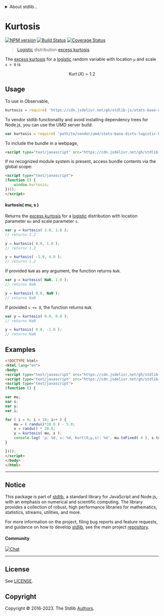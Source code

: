 <!--

@license Apache-2.0

Copyright (c) 2018 The Stdlib Authors.

Licensed under the Apache License, Version 2.0 (the "License");
you may not use this file except in compliance with the License.
You may obtain a copy of the License at

   http://www.apache.org/licenses/LICENSE-2.0

Unless required by applicable law or agreed to in writing, software
distributed under the License is distributed on an "AS IS" BASIS,
WITHOUT WARRANTIES OR CONDITIONS OF ANY KIND, either express or implied.
See the License for the specific language governing permissions and
limitations under the License.

-->


<details>
  <summary>
    About stdlib...
  </summary>
  <p>We believe in a future in which the web is a preferred environment for numerical computation. To help realize this future, we've built stdlib. stdlib is a standard library, with an emphasis on numerical and scientific computation, written in JavaScript (and C) for execution in browsers and in Node.js.</p>
  <p>The library is fully decomposable, being architected in such a way that you can swap out and mix and match APIs and functionality to cater to your exact preferences and use cases.</p>
  <p>When you use stdlib, you can be absolutely certain that you are using the most thorough, rigorous, well-written, studied, documented, tested, measured, and high-quality code out there.</p>
  <p>To join us in bringing numerical computing to the web, get started by checking us out on <a href="https://github.com/stdlib-js/stdlib">GitHub</a>, and please consider <a href="https://opencollective.com/stdlib">financially supporting stdlib</a>. We greatly appreciate your continued support!</p>
</details>

# Kurtosis

[![NPM version][npm-image]][npm-url] [![Build Status][test-image]][test-url] [![Coverage Status][coverage-image]][coverage-url] <!-- [![dependencies][dependencies-image]][dependencies-url] -->

> [Logistic][logistic-distribution] distribution [excess kurtosis][kurtosis].

<!-- Section to include introductory text. Make sure to keep an empty line after the intro `section` element and another before the `/section` close. -->

<section class="intro">

The [excess kurtosis][kurtosis] for a [logistic][logistic-distribution] random variable with location `μ` and scale `s > 0` is

<!-- <equation class="equation" label="eq:logistic_kurtosis" align="center" raw="\operatorname{Kurt}\left( X \right) = 1.2" alt="Excess kurtosis for a logistic distribution."> -->

```math
\mathop{\mathrm{Kurt}}\left( X \right) = 1.2
```

<!-- <div class="equation" align="center" data-raw-text="\operatorname{Kurt}\left( X \right) = 1.2" data-equation="eq:logistic_kurtosis">
    <img src="https://cdn.jsdelivr.net/gh/stdlib-js/stdlib@51534079fef45e990850102147e8945fb023d1d0/lib/node_modules/@stdlib/stats/base/dists/logistic/kurtosis/docs/img/equation_logistic_kurtosis.svg" alt="Excess kurtosis for a logistic distribution.">
    <br>
</div> -->

<!-- </equation> -->

</section>

<!-- /.intro -->

<!-- Package usage documentation. -->



<section class="usage">

## Usage

To use in Observable,

```javascript
kurtosis = require( 'https://cdn.jsdelivr.net/gh/stdlib-js/stats-base-dists-logistic-kurtosis@v0.1.0-umd/browser.js' )
```

To vendor stdlib functionality and avoid installing dependency trees for Node.js, you can use the UMD server build:

```javascript
var kurtosis = require( 'path/to/vendor/umd/stats-base-dists-logistic-kurtosis/index.js' )
```

To include the bundle in a webpage,

```html
<script type="text/javascript" src="https://cdn.jsdelivr.net/gh/stdlib-js/stats-base-dists-logistic-kurtosis@v0.1.0-umd/browser.js"></script>
```

If no recognized module system is present, access bundle contents via the global scope:

```html
<script type="text/javascript">
(function () {
    window.kurtosis;
})();
</script>
```

#### kurtosis( mu, s )

Returns the [excess kurtosis][kurtosis] for a [logistic][logistic-distribution] distribution with location parameter `mu` and scale parameter `s`.

```javascript
var y = kurtosis( 2.0, 1.0 );
// returns 1.2

y = kurtosis( 0.0, 1.0 );
// returns 1.2

y = kurtosis( -1.0, 4.0 );
// returns 1.2
```

If provided `NaN` as any argument, the function returns `NaN`.

```javascript
var y = kurtosis( NaN, 1.0 );
// returns NaN

y = kurtosis( 0.0, NaN );
// returns NaN
```

If provided `s <= 0`, the function returns `NaN`.

```javascript
var y = kurtosis( 0.0, 0.0 );
// returns NaN

y = kurtosis( 0.0, -1.0 );
// returns NaN
```

</section>

<!-- /.usage -->

<!-- Package usage notes. Make sure to keep an empty line after the `section` element and another before the `/section` close. -->

<section class="notes">

</section>

<!-- /.notes -->

<!-- Package usage examples. -->

<section class="examples">

## Examples

<!-- eslint no-undef: "error" -->

```html
<!DOCTYPE html>
<html lang="en">
<body>
<script type="text/javascript" src="https://cdn.jsdelivr.net/gh/stdlib-js/random-base-randu@umd/browser.js"></script>
<script type="text/javascript" src="https://cdn.jsdelivr.net/gh/stdlib-js/stats-base-dists-logistic-kurtosis@v0.1.0-umd/browser.js"></script>
<script type="text/javascript">
(function () {

var mu;
var s;
var y;
var i;

for ( i = 0; i < 10; i++ ) {
    mu = ( randu()*10.0 ) - 5.0;
    s = randu() * 20.0;
    y = kurtosis( mu, s );
    console.log( 'µ: %d, s: %d, Kurt(X;µ,s): %d', mu.toFixed( 4 ), s.toFixed( 4 ), y.toFixed( 4 ) );
}

})();
</script>
</body>
</html>
```

</section>

<!-- /.examples -->

<!-- Section to include cited references. If references are included, add a horizontal rule *before* the section. Make sure to keep an empty line after the `section` element and another before the `/section` close. -->

<section class="references">

</section>

<!-- /.references -->

<!-- Section for related `stdlib` packages. Do not manually edit this section, as it is automatically populated. -->

<section class="related">

</section>

<!-- /.related -->

<!-- Section for all links. Make sure to keep an empty line after the `section` element and another before the `/section` close. -->


<section class="main-repo" >

* * *

## Notice

This package is part of [stdlib][stdlib], a standard library for JavaScript and Node.js, with an emphasis on numerical and scientific computing. The library provides a collection of robust, high performance libraries for mathematics, statistics, streams, utilities, and more.

For more information on the project, filing bug reports and feature requests, and guidance on how to develop [stdlib][stdlib], see the main project [repository][stdlib].

#### Community

[![Chat][chat-image]][chat-url]

---

## License

See [LICENSE][stdlib-license].


## Copyright

Copyright &copy; 2016-2023. The Stdlib [Authors][stdlib-authors].

</section>

<!-- /.stdlib -->

<!-- Section for all links. Make sure to keep an empty line after the `section` element and another before the `/section` close. -->

<section class="links">

[npm-image]: http://img.shields.io/npm/v/@stdlib/stats-base-dists-logistic-kurtosis.svg
[npm-url]: https://npmjs.org/package/@stdlib/stats-base-dists-logistic-kurtosis

[test-image]: https://github.com/stdlib-js/stats-base-dists-logistic-kurtosis/actions/workflows/test.yml/badge.svg?branch=v0.1.0
[test-url]: https://github.com/stdlib-js/stats-base-dists-logistic-kurtosis/actions/workflows/test.yml?query=branch:v0.1.0

[coverage-image]: https://img.shields.io/codecov/c/github/stdlib-js/stats-base-dists-logistic-kurtosis/main.svg
[coverage-url]: https://codecov.io/github/stdlib-js/stats-base-dists-logistic-kurtosis?branch=main

<!--

[dependencies-image]: https://img.shields.io/david/stdlib-js/stats-base-dists-logistic-kurtosis.svg
[dependencies-url]: https://david-dm.org/stdlib-js/stats-base-dists-logistic-kurtosis/main

-->

[chat-image]: https://img.shields.io/gitter/room/stdlib-js/stdlib.svg
[chat-url]: https://app.gitter.im/#/room/#stdlib-js_stdlib:gitter.im

[stdlib]: https://github.com/stdlib-js/stdlib

[stdlib-authors]: https://github.com/stdlib-js/stdlib/graphs/contributors

[umd]: https://github.com/umdjs/umd
[es-module]: https://developer.mozilla.org/en-US/docs/Web/JavaScript/Guide/Modules

[deno-url]: https://github.com/stdlib-js/stats-base-dists-logistic-kurtosis/tree/deno
[umd-url]: https://github.com/stdlib-js/stats-base-dists-logistic-kurtosis/tree/umd
[esm-url]: https://github.com/stdlib-js/stats-base-dists-logistic-kurtosis/tree/esm
[branches-url]: https://github.com/stdlib-js/stats-base-dists-logistic-kurtosis/blob/main/branches.md

[stdlib-license]: https://raw.githubusercontent.com/stdlib-js/stats-base-dists-logistic-kurtosis/main/LICENSE

[logistic-distribution]: https://en.wikipedia.org/wiki/Logistic_distribution

[kurtosis]: https://en.wikipedia.org/wiki/Kurtosis

</section>

<!-- /.links -->
